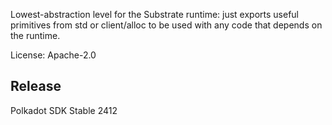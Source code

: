 Lowest-abstraction level for the Substrate runtime: just exports useful primitives from std
or client/alloc to be used with any code that depends on the runtime.

License: Apache-2.0


## Release

Polkadot SDK Stable 2412
